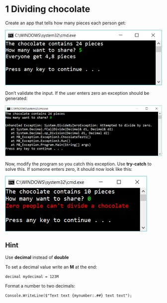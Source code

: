 ﻿# 1 Dividing chocolate

Create an app that tells how many pieces each person get:

![29](Images/29.png)

Don’t validate the input. If the user enters zero an exception should be generated:

![30](Images/30.png)

Now, modify the program so you catch this exception. Use **try-catch** to solve this. If someone enters zero, it should now look like this:

![31](Images/31.png)

## Hint

Use **decimal** instead of **double**

To set a decimal value write an **M** at the end:

    decimal mydecimal = 123M

Format a number to two decimals:

    Console.WriteLine($"Text text {mynumber:.##} text text");

